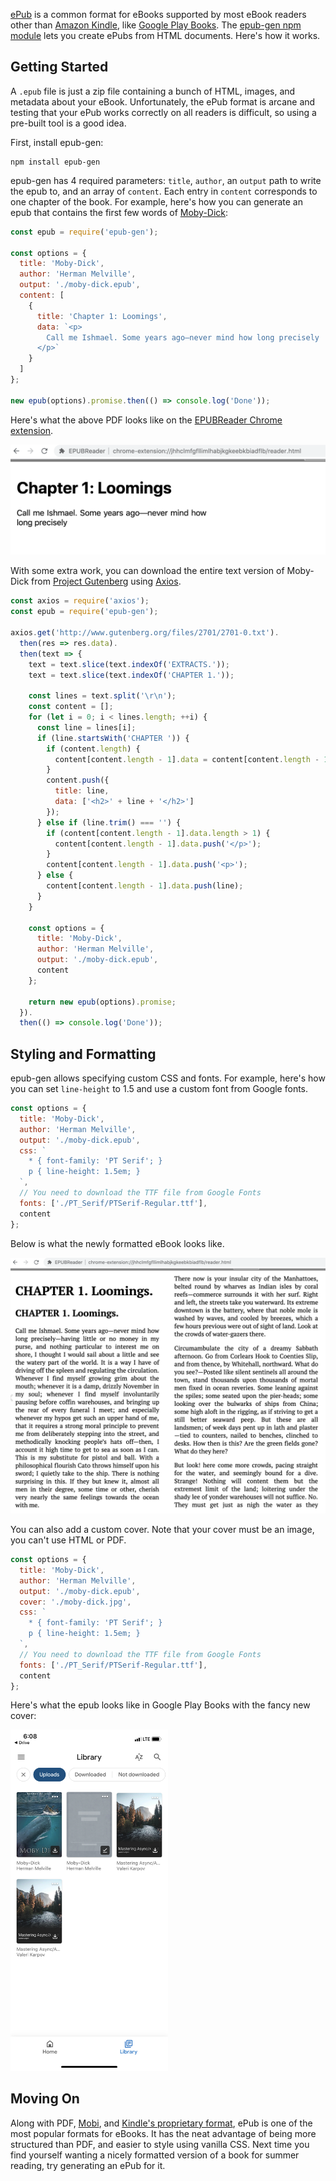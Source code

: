 [ePub](https://en.wikipedia.org/wiki/EPUB) is a common format for eBooks supported
by most eBook readers other than [Amazon Kindle](https://www.digitaltrends.com/mobile/how-to-read-epub-books-on-your-kindle/), like [Google Play Books](https://play.google.com/books). The [epub-gen npm module](https://www.npmjs.com/package/epub-gen) lets you create ePubs from HTML documents. Here's how it works.

Getting Started
---------------

A `.epub` file is just a zip file containing a bunch of HTML, images, and metadata
about your eBook. Unfortunately, the ePub format is arcane and testing that your
ePub works correctly on all readers is difficult, so using a pre-built tool
is a good idea.

First, install epub-gen:

```
npm install epub-gen
```

epub-gen has 4 required parameters: `title`, `author`, an `output` path to write the epub to, and an array of `content`. Each entry in `content` corresponds to one
chapter of the book. For example, here's how you can generate an epub that contains
the first few words of [Moby-Dick](https://en.wikipedia.org/wiki/Moby-Dick):

```javascript
const epub = require('epub-gen');

const options = {
  title: 'Moby-Dick',
  author: 'Herman Melville',
  output: './moby-dick.epub',
  content: [
    {
      title: 'Chapter 1: Loomings',
      data: `<p>
        Call me Ishmael. Some years ago—never mind how long precisely
      </p>`
    }
  ]
};

new epub(options).promise.then(() => console.log('Done'));
```

Here's what the above PDF looks like on the [EPUBReader Chrome extension](https://chrome.google.com/webstore/detail/epubreader/jhhclmfgfllimlhabjkgkeebkbiadflb?hl=en).

<img src="/images/epub-1.png" class="inline-image">

With some extra work, you can download the entire text version of Moby-Dick from
[Project Gutenberg](http://www.gutenberg.org/files/2701/2701-0.txt) using [Axios](https://masteringjs.io/axios).

```javascript
const axios = require('axios');
const epub = require('epub-gen');

axios.get('http://www.gutenberg.org/files/2701/2701-0.txt').
  then(res => res.data).
  then(text => {
    text = text.slice(text.indexOf('EXTRACTS.'));
    text = text.slice(text.indexOf('CHAPTER 1.'));

    const lines = text.split('\r\n');
    const content = [];
    for (let i = 0; i < lines.length; ++i) {
      const line = lines[i];
      if (line.startsWith('CHAPTER ')) {
        if (content.length) {
          content[content.length - 1].data = content[content.length - 1].data.join('\n');
        }
        content.push({
          title: line,
          data: ['<h2>' + line + '</h2>']
        });
      } else if (line.trim() === '') {
        if (content[content.length - 1].data.length > 1) {
          content[content.length - 1].data.push('</p>');
        }
        content[content.length - 1].data.push('<p>');
      } else {
        content[content.length - 1].data.push(line);
      }
    }
    
    const options = {
      title: 'Moby-Dick',
      author: 'Herman Melville',
      output: './moby-dick.epub',
      content
    };

    return new epub(options).promise;
  }).
  then(() => console.log('Done'));
```

Styling and Formatting
-------------------

epub-gen allows specifying custom CSS and fonts. For example, here's how you
can set `line-height` to 1.5 and use a custom font from Google fonts.

```javascript
const options = {
  title: 'Moby-Dick',
  author: 'Herman Melville',
  output: './moby-dick.epub',
  css: `
    * { font-family: 'PT Serif'; }
    p { line-height: 1.5em; }
  `,
  // You need to download the TTF file from Google Fonts
  fonts: ['./PT_Serif/PTSerif-Regular.ttf'],
  content
};
```

Below is what the newly formatted eBook looks like.

<img src="/images/epub-2.png" class="inline-image">

You can also add a custom cover. Note that your cover must be an image, you
can't use HTML or PDF.

```javascript
const options = {
  title: 'Moby-Dick',
  author: 'Herman Melville',
  output: './moby-dick.epub',
  cover: './moby-dick.jpg',
  css: `
    * { font-family: 'PT Serif'; }
    p { line-height: 1.5em; }
  `,
  // You need to download the TTF file from Google Fonts
  fonts: ['./PT_Serif/PTSerif-Regular.ttf'],
  content
};
```

Here's what the epub looks like in Google Play Books with the fancy new cover:

<img src="/images/epub-preview.png" class="inline-image" style="width: 50%">

Moving On
---------

Along with PDF, [Mobi](https://en.wikipedia.org/wiki/Comparison_of_e-book_formats#Mobipocket), and [Kindle's proprietary format](https://en.wikipedia.org/wiki/Comparison_of_e-book_formats#Kindle_(Amazon)), ePub is one of the most popular formats for eBooks. It has the neat advantage of being more structured than PDF, and easier to style using vanilla CSS. Next time you find yourself wanting a nicely formatted version of a book for summer reading, try generating an ePub for it.